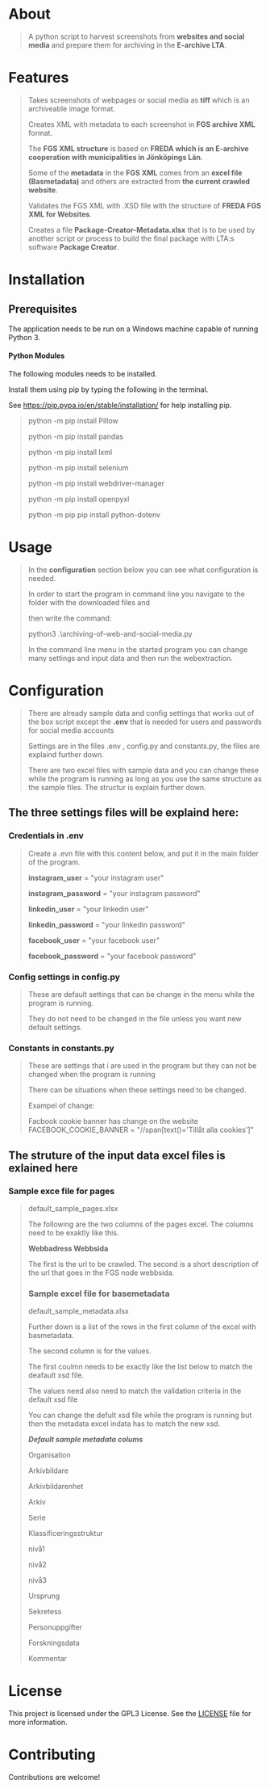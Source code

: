 # About
> A python script to harvest screenshots from **websites and social media** and prepare them for archiving in the **E-archive LTA**.
> 
# Features
>Takes screenshots of webpages or social media as **tiff** which is an archiveable image format.
>
>Creates XML with metadata to each screenshot in **FGS archive XML** format.
>
>The **FGS XML structure** is based on **FREDA which is an E-archive cooperation with municipalities in Jönköpings Län**.
>
>Some of the **metadata** in the **FGS XML** comes from an **excel file (Basmetadata)** and others are extracted from **the current crawled website**.
>
>Validates the FGS XML with .XSD file with the structure of **FREDA FGS XML for Websites**.
>
>Creates a file **Package-Creator-Metadata.xlsx** that is to be used by another script or process to build the final package with LTA:s software **Package Creator**.
>
# Installation


## Prerequisites
The application needs to be run on a Windows machine capable of running Python 3.
 

#### Python Modules
The following modules needs to be installed.
 
Install them using pip by typing the following in the terminal.
 
See https://pip.pypa.io/en/stable/installation/ for help installing pip.
 
>python -m pip install Pillow
>
>python -m pip install pandas
>
>python -m pip install lxml
>
>python -m pip install selenium
>
>python -m pip install webdriver-manager
>
>python -m pip install openpyxl
>
>python -m pip pip install python-dotenv

# Usage
>In the **configuration** section below you can see what configuration is needed.
>
>In order to start the program in command line you navigate to the folder with the downloaded files and
>
>then write the command: 
> 
>python3 .\archiving-of-web-and-social-media.py
>
>In the command line menu in the started program you can change many settings and input data and then run the webextraction.
>
>
# Configuration
>There are already sample data and config settings that works out of the box script except the **.env** that
is needed for users and passwords for social media accounts
>
>Settings are in the files .env , config.py and constants.py, the files are explaind further down. 
>
>There are two excel files with sample data and you can change these while the program is running as long as you use the same 
structure as the sample files. The structur is explain further down.
>
## The three settings files will be explaind here: ###

### Credentials in .env 
>Create a .evn file with this content below, and put it in the main folder of the program.
>
>**instagram_user** = "your instagram user"
>
>**instagram_password** = "your instagram password"
>
>**linkedin_user** = "your linkedin user"
>
>**linkedin_password** = "your linkedin password"
>
>**facebook_user** = "your facebook user"
>
>**facebook_password** = "your facebook password"
>
### Config settings in config.py
>These are default settings that can be change in the menu while the program is running.
>
>They do not need to be changed in the file unless you want new default settings.

### Constants in constants.py
>These are settings that i are used in the program but they can not be changed when the program is running
> 
>There can be situations when these settings need to be changed.
>
>Exampel of change: 
>
>Facbook cookie banner has change on the website
>FACEBOOK_COOKIE_BANNER = "//span[text()='Tillåt alla cookies']"
>

## The struture of the input data excel files is exlained here ###
### Sample exce file for pages ###
>default_sample_pages.xlsx
>
>The following are the two columns of the pages excel. The columns need to be exaktly like this.
>
>**Webbadress	Webbsida**
>
>The first is the url to be crawled.
>The second is a short description of the url that goes in the FGS node webbsida.
>
>### Sample excel file for basemetadata ###
>
>default_sample_metadata.xlsx
>
>Further down is a list of the rows in the first column of the excel with basmetadata. 
>
>The second column is for the values.
>
>The first coulmn needs to be exactly like the list below to match the deafault xsd file. 
>
>The values need also need to match the validation criteria in the default xsd file
>
>You can change the defult xsd file while the program is running but then the metadata excel indata has to match the new xsd. 
>
>***Default sample metadata colums***
>
>Organisation
>
>Arkivbildare
>
>Arkivbildarenhet
>
>Arkiv
>
>Serie
>
>Klassificeringsstruktur
>
>nivå1
>
>nivå2
>
>nivå3
>
>Ursprung
>
>Sekretess
>
>Personuppgifter
>
>Forskningsdata
>
>Kommentar

# License
This project is licensed under the GPL3 License. See the [LICENSE](LICENSE.txt) file for more information.  

# Contributing
Contributions are welcome! 


